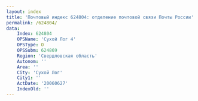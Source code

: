 ```yaml
---
layout: index
title: 'Почтовый индекс 624804: отделение почтовой связи Почты России'
permalink: /624804/
data:
    Index: 624804
    OPSName: 'Сухой Лог 4'
    OPSType: О
    OPSSubm: 624869
    Region: 'Свердловская область'
    Autonom: ''
    Area: ''
    City: 'Сухой Лог'
    City1: ''
    ActDate: '20060627'
    IndexOld: ''
---
```


